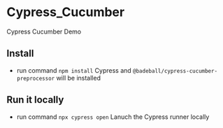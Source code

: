 # Cypress_Cucumber
Cypress Cucumber Demo

## Install
- run command `npm install`
Cypress and `@badeball/cypress-cucumber-preprocessor` will be installed

## Run it locally
- run command `npx cypress open`
Lanuch the Cypress runner locally